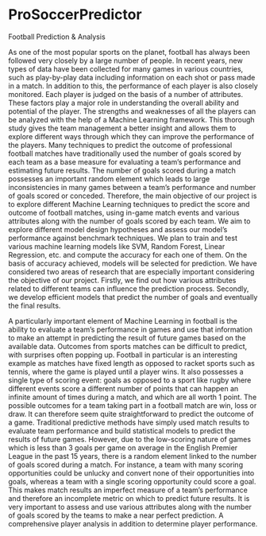 # ProSoccerPredictor
Football Prediction &amp; Analysis

As one of the most popular sports on the planet, football has always been followed very closely by a large number of people. In recent years, new types of data have been collected for many games in various countries, such as play-by-play data including information on each shot or pass made in a match. In addition to this, the performance of each player is also closely monitored. Each player is judged on the basis of a number of attributes. These factors play a major role in understanding the overall ability and potential of the player. The strengths and weaknesses of all the players can be analyzed with the help of a Machine Learning framework. This thorough study gives the team management a better insight and allows them to explore different ways through which they can improve the performance of the players. Many techniques to predict the outcome of professional football 
matches have traditionally used the number of goals scored by each team as a base measure for evaluating a team’s performance and estimating future results. The number of goals scored during a match possesses an important random element which leads to large inconsistencies in many games between a team’s performance and number of goals scored or conceded. Therefore, the main objective of our project is to explore different Machine Learning techniques to predict the score and outcome of football matches, using in-game match events and various attributes along with the number of goals scored by each team. We aim to explore different model design hypotheses and assess our model’s performance against benchmark techniques. We plan to train and test various machine learning models like SVM, Random Forest, Linear Regression, etc. and compute the accuracy for each one of them. On 
the basis of accuracy achieved, models will be selected for prediction. We have considered two areas of research that are especially important considering the objective of our project. Firstly, we find out how various attributes related to different teams can influence the prediction process. Secondly, we develop efficient models that predict the number of goals and eventually the final results.

A particularly important element of Machine Learning in football is the ability to evaluate a team’s performance in games and use that information to make an attempt in predicting the result of future games based on the available data. Outcomes from sports matches can be difficult to predict, with surprises often popping up. Football in particular is an interesting example as matches have fixed length as opposed to racket sports such as tennis, where the game is played until a player wins. It also possesses 
a single type of scoring event: goals as opposed to a sport like rugby where different events score a different number of points that can happen an infinite amount of times during a match, and which are all worth 1 point. The possible outcomes for a team taking part in a football match are win, loss or draw. It can therefore seem quite straightforward to predict the outcome of a game. Traditional predictive methods have simply used match results to evaluate team performance and build statistical models to predict the results of future games. However, due to the low-scoring nature of games which is less than 3 goals per game on average in the English Premier League in the past 15 years, there is a random 
element linked to the number of goals scored during a match. For instance, a team with many scoring opportunities could be unlucky and convert none of their opportunities into goals, whereas a team with a single scoring opportunity could score a goal. This makes match results an imperfect measure of a team’s performance and therefore an incomplete metric on which to predict future results. It is very important to assess and use various attributes along with the number of goals scored by the teams to make a near perfect prediction. A comprehensive player analysis in addition to determine player performance.
